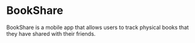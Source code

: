 # BookShare

BookShare is a mobile app that allows users to track physical books that they have shared with their friends.
